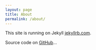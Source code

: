 ```yaml
---
layout: page
title: About
permalink: /about/
---
```


This site is running on Jekyll [jekyllrb.com](https://jekyllrb.com/).

Source code on [GitHub](https://github.com/laurelschwulst/interviews)...
